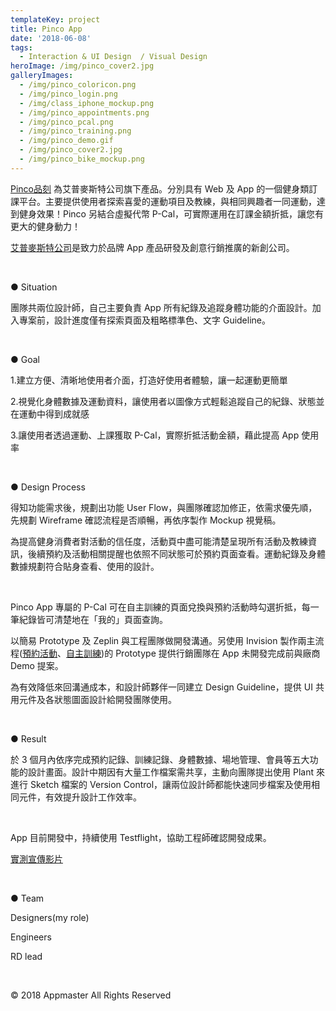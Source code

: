 ```yaml
---
templateKey: project
title: Pinco App
date: '2018-06-08'
tags:
  - Interaction & UI Design  / Visual Design
heroImage: /img/pinco_cover2.jpg
galleryImages:
  - /img/pinco_coloricon.png
  - /img/pinco_login.png
  - /img/class_iphone_mockup.png
  - /img/pinco_appointments.png
  - /img/pinco_pcal.png
  - /img/pinco_training.png
  - /img/pinco_demo.gif
  - /img/pinco_cover2.jpg
  - /img/pinco_bike_mockup.png
---
```

[Pinco品刻](https://www.pinco.fit/) 為艾普麥斯特公司旗下產品。分別具有 Web 及 App 的一個健身類訂課平台。主要提供使用者探索喜愛的運動項目及教練，與相同興趣者一同運動，達到健身效果！Pinco 另結合虛擬代幣 P-Cal，可實際運用在訂課金額折抵，讓您有更大的健身動力！

[艾普麥斯特公司](https://www.appmaster.cc/)是致力於品牌 App 產品研發及創意行銷推廣的新創公司。

<br/>

● Situation

團隊共兩位設計師，自己主要負責 App 所有紀錄及追蹤身體功能的介面設計。加入專案前，設計進度僅有探索頁面及粗略標準色、文字 Guideline。

<br/>

● Goal

1.建立方便、清晰地使用者介面，打造好使用者體驗，讓一起運動更簡單

2.視覺化身體數據及運動資料，讓使用者以圖像方式輕鬆追蹤自己的紀錄、狀態並在運動中得到成就感

3.讓使用者透過運動、上課獲取 P-Cal，實際折抵活動金額，藉此提高 App 使用率

<br/>

● Design Process

得知功能需求後，規劃出功能 User Flow，與團隊確認加修正，依需求優先順，先規劃 Wireframe 確認流程是否順暢，再依序製作 Mockup 視覺稿。

為提高健身消費者對活動的信任度，活動頁中盡可能清楚呈現所有活動及教練資訊，後續預約及活動相關提醒也依照不同狀態可於預約頁面查看。運動紀錄及身體數據規劃符合貼身查看、使用的設計。

<br/>

Pinco App 專屬的 P-Cal 可在自主訓練的頁面兌換與預約活動時勾選折抵，每一筆紀錄皆可清楚地在「我的」頁面查詢。

以簡易 Prototype 及 Zeplin 與工程團隊做開發溝通。另使用 Invision 製作兩主流程([預約活動](https://invis.io/W2H7KHWPGT4)、[自主訓練](https://invis.io/D8HDFY69VXE#/292572899))的 Prototype 提供行銷團隊在 App 未開發完成前與廠商 Demo 提案。

為有效降低來回溝通成本，和設計師夥伴一同建立 Design Guideline，提供 UI 共⽤元件及各狀態圖⾯設計給開發團隊使用。

<br/>

● Result

於 3 個月內依序完成預約記錄、訓練記錄、身體數據、場地管理、會員等五大功能的設計畫面。設計中期因有大量工作檔案需共享，主動向團隊提出使用 Plant 來進行 Sketch 檔案的 Version Control，讓兩位設計師都能快速同步檔案及使用相同元件，有效提升設計工作效率。

<br/>

App 目前開發中，持續使用 Testflight，協助工程師確認開發成果。

[實測宣傳影片](https://www.facebook.com/Pincotw/videos/287699795107341/)

<br/>

● Team

Designers(my role)

Engineers

RD lead

<br/>

© 2018 Appmaster All Rights Reserved
